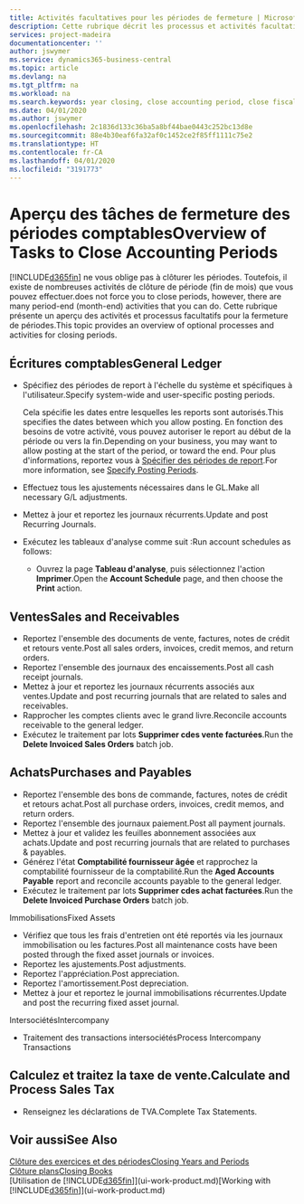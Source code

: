 ```yaml
---
title: Activités facultatives pour les périodes de fermeture | Microsoft Docs
description: Cette rubrique décrit les processus et activités facultatifs pour la fermeture des périodes comptables dans Business Central.
services: project-madeira
documentationcenter: ''
author: jswymer
ms.service: dynamics365-business-central
ms.topic: article
ms.devlang: na
ms.tgt_pltfrm: na
ms.workload: na
ms.search.keywords: year closing, close accounting period, close fiscal year, aging, creditor payments, vendor payments
ms.date: 04/01/2020
ms.author: jswymer
ms.openlocfilehash: 2c1836d133c36ba5a8bf44bae0443c252bc13d8e
ms.sourcegitcommit: 88e4b30eaf6fa32af0c1452ce2f85ff1111c75e2
ms.translationtype: HT
ms.contentlocale: fr-CA
ms.lasthandoff: 04/01/2020
ms.locfileid: "3191773"
---
```

# <a name="overview-of-tasks-to-close-accounting-periods"></a><span data-ttu-id="e8305-103">Aperçu des tâches de fermeture des périodes comptables</span><span class="sxs-lookup"><span data-stu-id="e8305-103">Overview of Tasks to Close Accounting Periods</span></span>
[!INCLUDE[d365fin](includes/d365fin_md.md)] <span data-ttu-id="e8305-104">ne vous oblige pas à clôturer les périodes. Toutefois, il existe de nombreuses activités de clôture de période (fin de mois) que vous pouvez effectuer.</span><span class="sxs-lookup"><span data-stu-id="e8305-104">does not force you to close periods, however, there are many period-end (month-end) activities that you can do.</span></span> <span data-ttu-id="e8305-105">Cette rubrique présente un aperçu des activités et processus facultatifs pour la fermeture de périodes.</span><span class="sxs-lookup"><span data-stu-id="e8305-105">This topic provides an overview of optional processes and activities for closing periods.</span></span>  

## <a name="general-ledger"></a><span data-ttu-id="e8305-106">Écritures comptables</span><span class="sxs-lookup"><span data-stu-id="e8305-106">General Ledger</span></span>
* <span data-ttu-id="e8305-107">Spécifiez des périodes de report à l'échelle du système et spécifiques à l'utilisateur.</span><span class="sxs-lookup"><span data-stu-id="e8305-107">Specify system-wide and user-specific posting periods.</span></span>  

    <span data-ttu-id="e8305-108">Cela spécifie les dates entre lesquelles les reports sont autorisés.</span><span class="sxs-lookup"><span data-stu-id="e8305-108">This specifies the dates between which you allow posting.</span></span> <span data-ttu-id="e8305-109">En fonction des besoins de votre activité, vous pouvez autoriser le report au début de la période ou vers la fin.</span><span class="sxs-lookup"><span data-stu-id="e8305-109">Depending on your business, you may want to allow posting at the start of the period, or toward the end.</span></span> <span data-ttu-id="e8305-110">Pour plus d'informations, reportez vous à [Spécifier des périodes de report](finance-how-specify-posting-periods.md).</span><span class="sxs-lookup"><span data-stu-id="e8305-110">For more information, see [Specify Posting Periods](finance-how-specify-posting-periods.md).</span></span>  
* <span data-ttu-id="e8305-111">Effectuez tous les ajustements nécessaires dans le GL.</span><span class="sxs-lookup"><span data-stu-id="e8305-111">Make all necessary G/L adjustments.</span></span>  
* <span data-ttu-id="e8305-112">Mettez à jour et reportez les journaux récurrents.</span><span class="sxs-lookup"><span data-stu-id="e8305-112">Update and post Recurring Journals.</span></span>  
  <!--* Process Consolidations-->
* <span data-ttu-id="e8305-113">Exécutez les tableaux d'analyse comme suit :</span><span class="sxs-lookup"><span data-stu-id="e8305-113">Run account schedules as follows:</span></span>  
  * <span data-ttu-id="e8305-114">Ouvrez la page **Tableau d'analyse**, puis sélectionnez l'action **Imprimer**.</span><span class="sxs-lookup"><span data-stu-id="e8305-114">Open the **Account Schedule** page, and then choose the **Print** action.</span></span>  

## <a name="sales-and-receivables"></a><span data-ttu-id="e8305-115">Ventes</span><span class="sxs-lookup"><span data-stu-id="e8305-115">Sales and Receivables</span></span>
* <span data-ttu-id="e8305-116">Reportez l'ensemble des documents de vente, factures, notes de crédit et retours vente.</span><span class="sxs-lookup"><span data-stu-id="e8305-116">Post all sales orders, invoices, credit memos, and return orders.</span></span>  
* <span data-ttu-id="e8305-117">Reportez l'ensemble des journaux des encaissements.</span><span class="sxs-lookup"><span data-stu-id="e8305-117">Post all cash receipt journals.</span></span>  
* <span data-ttu-id="e8305-118">Mettez à jour et reportez les journaux récurrents associés aux ventes.</span><span class="sxs-lookup"><span data-stu-id="e8305-118">Update and post recurring journals that are related to sales and receivables.</span></span>  
* <span data-ttu-id="e8305-119">Rapprocher les comptes clients avec le grand livre.</span><span class="sxs-lookup"><span data-stu-id="e8305-119">Reconcile accounts receivable to the general ledger.</span></span>  
* <span data-ttu-id="e8305-120">Exécutez le traitement par lots **Supprimer cdes vente facturées**.</span><span class="sxs-lookup"><span data-stu-id="e8305-120">Run the **Delete Invoiced Sales Orders** batch job.</span></span>  

## <a name="purchases-and-payables"></a><span data-ttu-id="e8305-121">Achats</span><span class="sxs-lookup"><span data-stu-id="e8305-121">Purchases and Payables</span></span>
* <span data-ttu-id="e8305-122">Reportez l'ensemble des bons de commande, factures, notes de crédit et retours achat.</span><span class="sxs-lookup"><span data-stu-id="e8305-122">Post all purchase orders, invoices, credit memos, and return orders.</span></span>  
* <span data-ttu-id="e8305-123">Reportez l'ensemble des journaux paiement.</span><span class="sxs-lookup"><span data-stu-id="e8305-123">Post all payment journals.</span></span>  
* <span data-ttu-id="e8305-124">Mettez à jour et validez les feuilles abonnement associées aux achats.</span><span class="sxs-lookup"><span data-stu-id="e8305-124">Update and post recurring journals that are related to purchases & payables.</span></span>  
* <span data-ttu-id="e8305-125">Générez l'état **Comptabilité fournisseur âgée** et rapprochez la comptabilité fournisseur de la comptabilité.</span><span class="sxs-lookup"><span data-stu-id="e8305-125">Run the **Aged Accounts Payable** report and reconcile accounts payable to the general ledger.</span></span>  
* <span data-ttu-id="e8305-126">Exécutez le traitement par lots **Supprimer cdes achat facturées**.</span><span class="sxs-lookup"><span data-stu-id="e8305-126">Run the **Delete Invoiced Purchase Orders** batch job.</span></span>  

<span data-ttu-id="e8305-127">Immobilisations</span><span class="sxs-lookup"><span data-stu-id="e8305-127">Fixed Assets</span></span>
* <span data-ttu-id="e8305-128">Vérifiez que tous les frais d'entretien ont été reportés via les journaux immobilisation ou les factures.</span><span class="sxs-lookup"><span data-stu-id="e8305-128">Post all maintenance costs have been posted through the fixed asset journals or invoices.</span></span>
* <span data-ttu-id="e8305-129">Reportez les ajustements.</span><span class="sxs-lookup"><span data-stu-id="e8305-129">Post adjustments.</span></span>
* <span data-ttu-id="e8305-130">Reportez l'appréciation.</span><span class="sxs-lookup"><span data-stu-id="e8305-130">Post appreciation.</span></span>
* <span data-ttu-id="e8305-131">Reportez l'amortissement.</span><span class="sxs-lookup"><span data-stu-id="e8305-131">Post depreciation.</span></span>
* <span data-ttu-id="e8305-132">Mettez à jour et reportez le journal immobilisations récurrentes.</span><span class="sxs-lookup"><span data-stu-id="e8305-132">Update and post the recurring fixed asset journal.</span></span>

<span data-ttu-id="e8305-133">Intersociétés</span><span class="sxs-lookup"><span data-stu-id="e8305-133">Intercompany</span></span>
* <span data-ttu-id="e8305-134">Traitement des transactions intersociétés</span><span class="sxs-lookup"><span data-stu-id="e8305-134">Process Intercompany Transactions</span></span>

## <a name="calculate-and-process-sales-tax"></a><span data-ttu-id="e8305-135">Calculez et traitez la taxe de vente.</span><span class="sxs-lookup"><span data-stu-id="e8305-135">Calculate and Process Sales Tax</span></span>
* <span data-ttu-id="e8305-136">Renseignez les déclarations de TVA.</span><span class="sxs-lookup"><span data-stu-id="e8305-136">Complete Tax Statements.</span></span>  

## <a name="see-also"></a><span data-ttu-id="e8305-137">Voir aussi</span><span class="sxs-lookup"><span data-stu-id="e8305-137">See Also</span></span>
[<span data-ttu-id="e8305-138">Clôture des exercices et des périodes</span><span class="sxs-lookup"><span data-stu-id="e8305-138">Closing Years and Periods</span></span>](year-close-years-periods.md)  
[<span data-ttu-id="e8305-139">Clôture plans</span><span class="sxs-lookup"><span data-stu-id="e8305-139">Closing Books</span></span>](year-close-books.md)  
<span data-ttu-id="e8305-140">[Utilisation de [!INCLUDE[d365fin](includes/d365fin_md.md)]](ui-work-product.md)</span><span class="sxs-lookup"><span data-stu-id="e8305-140">[Working with [!INCLUDE[d365fin](includes/d365fin_md.md)]](ui-work-product.md)</span></span>

